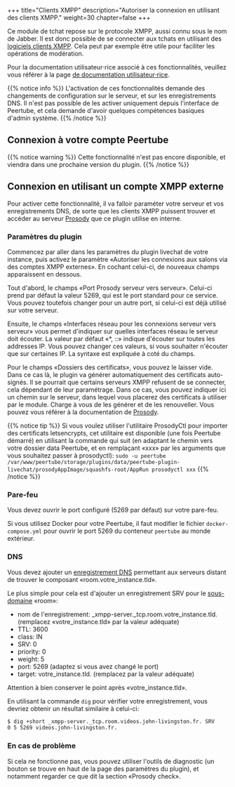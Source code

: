 +++
title="Clients XMPP"
description="Autoriser la connexion en utilisant des clients XMPP."
weight=30
chapter=false
+++

Ce module de tchat repose sur le protocole XMPP, aussi connu sous le nom de Jabber.
Il est donc possible de se connecter aux tchats en utilisant des
[logiciels clients XMPP](https://fr.wikipedia.org/wiki/Clients_XMPP).
Cela peut par exemple être utile pour faciliter les opérations de modération.

Pour la documentation utilisateur⋅rice associé à ces fonctionnalités, veuillez
vous référer à la page [de documentation utilisateur⋅rice](/peertube-plugin-livechat/fr/documentation/user/xmpp_clients/).

{{% notice info %}}
L'activation de ces fonctionnalités demande des changements de configuration
sur le serveur, et sur les enregistrements DNS. Il n'est pas possible de les
activer uniquement depuis l'interface de Peertube, et cela demande d'avoir
quelques compétences basiques d'admin système.
{{% /notice %}}

## Connexion à votre compte Peertube

{{% notice warning %}}
Cette fonctionnalité n'est pas encore disponible, et viendra dans une
prochaine version du plugin.
{{% /notice %}}

## Connexion en utilisant un compte XMPP externe

Pour activer cette fonctionnalité, il va falloir paraméter votre serveur et vos
enregistrements DNS, de sorte que les clients XMPP puissent trouver et accéder
au serveur [Prosody](https://prosody.im) que ce plugin utilise en interne.

### Paramètres du plugin

Commencez par aller dans les paramètres du plugin livechat de votre instance,
puis activez le paramètre «Autoriser les connexions aux salons via des comptes XMPP externes».
En cochant celui-ci, de nouveaux champs apparaissent en dessous.

Tout d'abord, le champs «Port Prosody serveur vers serveur». Celui-ci prend par
défaut la valeur 5269, qui est le port standard pour ce service.
Vous pouvez toutefois changer pour un autre port, si celui-ci est déjà utilisé
sur votre serveur.

Ensuite, le champs «Interfaces réseau pour les connexions serveur vers serveur»
vous permet d'indiquer sur quelles interfaces réseau le serveur doit écouter.
La valeur par défaut «*, ::» indique d'écouter sur toutes les addresses IP.
Vous pouvez changer ces valeurs, si vous souhaiter n'écouter que sur certaines
IP. La syntaxe est expliquée à coté du champs.

Pour le champs «Dossiers des certificats», vous pouvez le laisser vide.
Dans ce cas là, le plugin va générer automatiquement des certificats auto-signés.
Il se pourrait que certains serveurs XMPP refusent de se connecter, cela dépendant
de leur paramétrage.
Dans ce cas, vous pouvez indiquer ici un chemin sur le serveur, dans lequel vous
placerez des certificats à utiliser par le module.
Charge à vous de les générer et de les renouveller.
Vous pouvez vous référer à la documentation de [Prosody](https://prosody.im/doc/certificates).

{{% notice tip %}}
Si vous voulez utiliser l'utilitaire ProsodyCtl pour importer des certificats
letsencrypts, cet utilitaire est disponible (une fois Peertube démarré) en utilisant
la commande qui suit (en adaptant le chemin vers votre dossier data Peertube,
et en remplaçant «xxx» par les arguments que vous souhaitez passer à
prosodyctl):
`sudo -u peertube /var/www/peertube/storage/plugins/data/peertube-plugin-livechat/prosodyAppImage/squashfs-root/AppRun prosodyctl xxx`
{{% /notice %}}

### Pare-feu

Vous devez ouvrir le port configuré (5269 par défaut) sur votre pare-feu.

Si vous utilisez Docker pour votre Peertube, il faut modifier le fichier
`docker-compose.yml` pour ouvrir le port 5269 du conteneur `peertube` au
monde extérieur.

### DNS

Vous devez ajouter un [enregistrement DNS](https://prosody.im/doc/dns) permettant
aux serveurs distant de trouver le composant «room.votre_instance.tld».

Le plus simple pour cela est d'ajouter un enregistrement SRV pour le
[sous-domaine](https://prosody.im/doc/dns#subdomains) «room»:

* nom de l'enregistrement: _xmpp-server._tcp.room.votre_instance.tld. (remplacez «votre_instance.tld» par la valeur adéquate)
* TTL: 3600
* class: IN
* SRV: 0
* priority: 0
* weight: 5
* port: 5269 (adaptez si vous avez changé le port)
* target: votre_instance.tld. (remplacez par la valeur adéquate)

Attention à bien conserver le point après «votre_instance.tld».

En utilisant la commande `dig` pour vérifier votre enregistrement,
vous devriez obtenir un résultat similaire à celui-ci:

```bash
$ dig +short _xmpp-server._tcp.room.videos.john-livingston.fr. SRV
0 5 5269 videos.john-livingston.fr.
```

### En cas de problème

Si cela ne fonctionne pas, vous pouvez utiliser l'outils de diagnostic
(un bouton se trouve en haut de la page des paramètres du plugin),
et notamment regarder ce que dit la section «Prosody check».
